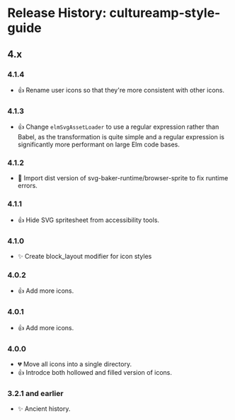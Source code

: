 # Release History: cultureamp-style-guide

## 4.x

### 4.1.4

- 👍 Rename user icons so that they're more consistent with other icons.

### 4.1.3

- 👍 Change `elmSvgAssetLoader` to use a regular expression rather than Babel, as
the transformation is quite simple and a regular expression is significantly more
performant on large Elm code bases.

### 4.1.2

- 🐛 Import dist version of svg-baker-runtime/browser-sprite to fix runtime errors.

### 4.1.1

- 👍 Hide SVG spritesheet from accessibility tools.

### 4.1.0

- ✨ Create block_layout modifier for icon styles

### 4.0.2

- 👍 Add more icons.

### 4.0.1

- 👍 Add more icons.

### 4.0.0

- 💔 Move all icons into a single directory.
- 👍 Introdce both hollowed and filled version of icons.

### 3.2.1 and earlier

- ✨ Ancient history.

